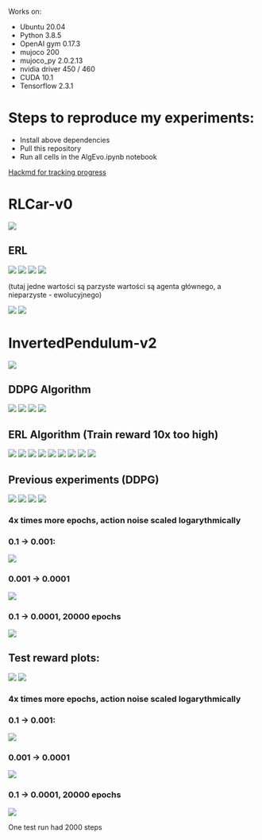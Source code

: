 Works on:
- Ubuntu 20.04
- Python 3.8.5
- OpenAI gym 0.17.3
- mujoco 200
- mujoco_py 2.0.2.13
- nvidia driver 450 / 460
- CUDA 10.1
- Tensorflow 2.3.1

# Steps to reproduce my experiments:
- Install above dependencies
- Pull this repository
- Run all cells in the AlgEvo.ipynb notebook

[Hackmd for tracking progress](https://hackmd.io/NUtcNODST3SHuBCEYfpFUg?view)

# RLCar-v0
![](imgs/RLCar.png)

## ERL
![](imgs/ERL/RLCar-v0/train_reward_test3.jpg)
![](imgs/ERL/RLCar-v0/test_reward_test3.jpg)
![](imgs/ERL/RLCar-v0/actors_reward_test3.jpg)
![](imgs/ERL/RLCar-v0/train_reward_test4.jpg)

(tutaj jedne wartości są parzyste wartości są agenta głównego, a nieparzyste - ewolucyjnego)

![](imgs/ERL/RLCar-v0/test_reward_test4.jpg)
![](imgs/ERL/RLCar-v0/actors_reward_test4.jpg)


# InvertedPendulum-v2
![](imgs/InvertedPendulum-v2.png)

## DDPG Algorithm
![](imgs/DDPG/InvertedPendulum-v2/train_reward_test2-pt1.jpg)
![](imgs/DDPG/InvertedPendulum-v2/test_reward_test2-pt1.jpg)
![](imgs/DDPG/InvertedPendulum-v2/train_reward_test2-pt2.jpg)
![](imgs/DDPG/InvertedPendulum-v2/test_reward_test2-pt2.jpg)

## ERL Algorithm (Train reward 10x too high)
![](imgs/ERL/InvertedPendulum-v2/train_reward_test1-pt1.jpg)
![](imgs/ERL/InvertedPendulum-v2/test_reward_test1-pt1.jpg)
![](imgs/ERL/InvertedPendulum-v2/train_reward_test1-pt2.jpg)
![](imgs/ERL/InvertedPendulum-v2/test_reward_test1-pt2.jpg)
![](imgs/ERL/InvertedPendulum-v2/train_reward_test1-pt3.jpg)
![](imgs/ERL/InvertedPendulum-v2/test_reward_test1-pt3.jpg)
![](imgs/ERL/InvertedPendulum-v2/train_reward_test2.jpg)
![](imgs/ERL/InvertedPendulum-v2/test_reward_test2.jpg)
![](imgs/ERL/InvertedPendulum-v2/actors_reward_test2.jpg)


## Previous experiments (DDPG)

![](imgs/prev/train_reward1.jpg)
![](imgs/prev/train_reward2.jpg)
![](imgs/prev/train_reward3.jpg)
![](imgs/prev/train_reward4.jpg)


### 4x times more epochs, action noise scaled logarythmically
### 0.1 -> 0.001:
![](imgs/prev/train_reward_lognoise_1.jpg)

### 0.001 -> 0.0001
![](imgs/prev/train_reward_lognoise_2.jpg)

### 0.1 -> 0.0001, 20000 epochs
![](imgs/prev/train_reward_lognoise_long_run.jpg)

## Test reward plots:

![](imgs/prev/test_reward1.jpg)
![](imgs/prev/test_reward2.jpg)

### 4x times more epochs, action noise scaled logarythmically
### 0.1 -> 0.001:
![](imgs/prev/test_reward_lognoise_1.jpg)

### 0.001 -> 0.0001
![](imgs/prev/test_reward_lognoise_2.jpg)

### 0.1 -> 0.0001, 20000 epochs
![](imgs/prev/test_reward_lognoise_long_run.jpg)

One test run had 2000 steps
